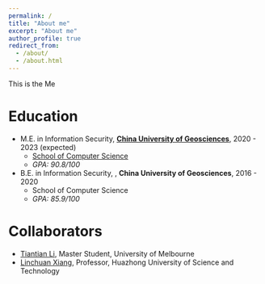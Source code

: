 ```yaml
---
permalink: /
title: "About me"
excerpt: "About me"
author_profile: true
redirect_from: 
  - /about/
  - /about.html
---
```


This is the Me

Education
======
* M.E. in Information Security, **[China University of Geosciences](https://en.cug.edu.cn/)**, 2020 - 2023 (expected)
  *   [School of Computer Science](https://en.cs.cug.edu.cn/)
  *   *GPA: 90.8/100*
* B.E. in Information Security, , **China University of Geosciences**, 2016 - 2020
  *   School of Computer Science
  *   *GPA: 85.9/100*


Collaborators
======
* [Tiantian Li](https://scholar.google.com/citations?user=WgIgW_0AAAAJ&hl=en), Master Student, University of Melbourne
* [Linchuan Xiang](https://oversea.cnki.net/kcms/detail/knetsearch.aspx?dbcode=CJFD&code=000020252585&sfield=au&skey=XIANG+Linchuan&uniplatform=OVERSEAS_EN), Professor, Huazhong University of Science and Technology

